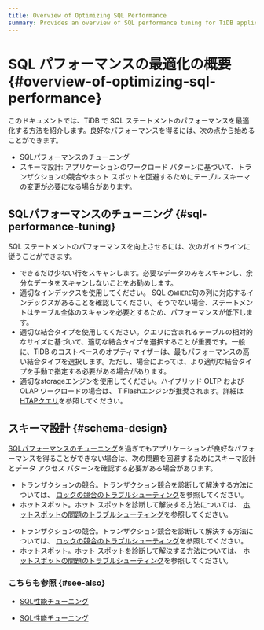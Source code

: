 ```yaml
---
title: Overview of Optimizing SQL Performance
summary: Provides an overview of SQL performance tuning for TiDB application developers.
---
```


# SQL パフォーマンスの最適化の概要 {#overview-of-optimizing-sql-performance}

このドキュメントでは、TiDB で SQL ステートメントのパフォーマンスを最適化する方法を紹介します。良好なパフォーマンスを得るには、次の点から始めることができます。

-   SQLパフォーマンスのチューニング
-   スキーマ設計: アプリケーションのワークロード パターンに基づいて、トランザクションの競合やホット スポットを回避するためにテーブル スキーマの変更が必要になる場合があります。

## SQLパフォーマンスのチューニング {#sql-performance-tuning}

SQL ステートメントのパフォーマンスを向上させるには、次のガイドラインに従うことができます。

-   できるだけ少ない行をスキャンします。必要なデータのみをスキャンし、余分なデータをスキャンしないことをお勧めします。
-   適切なインデックスを使用してください。 SQL の`WHERE`句の列に対応するインデックスがあることを確認してください。そうでない場合、ステートメントはテーブル全体のスキャンを必要とするため、パフォーマンスが低下します。
-   適切な結合タイプを使用してください。クエリに含まれるテーブルの相対的なサイズに基づいて、適切な結合タイプを選択することが重要です。一般に、TiDB のコストベースのオプティマイザーは、最もパフォーマンスの高い結合タイプを選択します。ただし、場合によっては、より適切な結合タイプを手動で指定する必要がある場合があります。
-   適切なstorageエンジンを使用してください。ハイブリッド OLTP および OLAP ワークロードの場合は、 TiFlashエンジンが推奨されます。詳細は[<a href="/develop/dev-guide-hybrid-oltp-and-olap-queries.md">HTAPクエリ</a>](/develop/dev-guide-hybrid-oltp-and-olap-queries.md)を参照してください。

## スキーマ設計 {#schema-design}

[<a href="#sql-performance-tuning">SQLパフォーマンスのチューニング</a>](#sql-performance-tuning)を過ぎてもアプリケーションが良好なパフォーマンスを得ることができない場合は、次の問題を回避するためにスキーマ設計とデータ アクセス パターンを確認する必要がある場合があります。

<CustomContent platform="tidb">

-   トランザクションの競合。トランザクション競合を診断して解決する方法については、 [<a href="/troubleshoot-lock-conflicts.md">ロックの競合のトラブルシューティング</a>](/troubleshoot-lock-conflicts.md)を参照してください。
-   ホットスポット。ホット スポットを診断して解決する方法については、 [<a href="/troubleshoot-hot-spot-issues.md">ホットスポットの問題のトラブルシューティング</a>](/troubleshoot-hot-spot-issues.md)を参照してください。

</CustomContent>

<CustomContent platform="tidb-cloud">

-   トランザクションの競合。トランザクション競合を診断して解決する方法については、 [<a href="https://docs.pingcap.com/tidb/stable/troubleshoot-lock-conflicts">ロックの競合のトラブルシューティング</a>](https://docs.pingcap.com/tidb/stable/troubleshoot-lock-conflicts)を参照してください。
-   ホットスポット。ホット スポットを診断して解決する方法については、 [<a href="https://docs.pingcap.com/tidb/stable/troubleshoot-hot-spot-issues">ホットスポットの問題のトラブルシューティング</a>](https://docs.pingcap.com/tidb/stable/troubleshoot-hot-spot-issues)を参照してください。

</CustomContent>

### こちらも参照 {#see-also}

<CustomContent platform="tidb">

-   [<a href="/sql-tuning-overview.md">SQL性能チューニング</a>](/sql-tuning-overview.md)

</CustomContent>

<CustomContent platform="tidb-cloud">

-   [<a href="/tidb-cloud/tidb-cloud-sql-tuning-overview.md">SQL性能チューニング</a>](/tidb-cloud/tidb-cloud-sql-tuning-overview.md)

</CustomContent>
